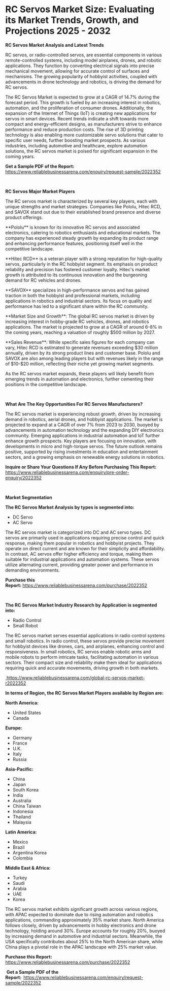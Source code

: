 <p><h1>RC Servos Market Size: Evaluating its Market Trends, Growth, and Projections 2025 - 2032</h1></p><p><strong>RC Servos Market Analysis and Latest Trends</strong></p>
<p><p>RC servos, or radio-controlled servos, are essential components in various remote-controlled systems, including model airplanes, drones, and robotic applications. They function by converting electrical signals into precise mechanical movement, allowing for accurate control of surfaces and mechanisms. The growing popularity of hobbyist activities, coupled with advancements in drone technology and robotics, is driving the demand for RC servos.</p><p>The RC Servos Market is expected to grow at a CAGR of 14.7% during the forecast period. This growth is fueled by an increasing interest in robotics, automation, and the proliferation of consumer drones. Additionally, the expansion of the Internet of Things (IoT) is creating new applications for servos in smart devices. Recent trends indicate a shift towards more compact and energy-efficient designs, as manufacturers strive to enhance performance and reduce production costs. The rise of 3D printing technology is also enabling more customizable servo solutions that cater to specific user needs, further boosting market prospects. As various industries, including automotive and healthcare, explore automation solutions, the RC servos market is poised for significant expansion in the coming years.</p></p>
<p><strong>Get a Sample PDF of the Report:&nbsp;</strong> <a href="https://www.reliablebusinessarena.com/enquiry/request-sample/2022352?utm_campaign=2636&utm_medium=2&utm_source=Github&utm_content=ia&utm_term=15042025&utm_id=rc-servos">https://www.reliablebusinessarena.com/enquiry/request-sample/2022352</a></p>
<p>&nbsp;</p>
<p><strong>RC Servos Major Market Players</strong></p>
<p><p>The RC servos market is characterized by several key players, each with unique strengths and market strategies. Companies like Pololu, Hitec RCD, and SAVOX stand out due to their established brand presence and diverse product offerings.</p><p>**Pololu** is known for its innovative RC servos and associated electronics, catering to robotics enthusiasts and educational markets. The company has experienced steady growth by expanding its product range and enhancing performance features, positioning itself well in the competitive landscape.</p><p>**Hitec RCD** is a veteran player with a strong reputation for high-quality servos, particularly in the RC hobbyist segment. Its emphasis on product reliability and precision has fostered customer loyalty. Hitec's market growth is attributed to its continuous innovation and the burgeoning demand for RC vehicles and drones.</p><p>**SAVOX** specializes in high-performance servos and has gained traction in both the hobbyist and professional markets, including applications in robotics and industrial sectors. Its focus on quality and performance has led to a significant share within the RC community. </p><p>**Market Size and Growth**: The global RC servos market is driven by increasing interest in hobby-grade RC vehicles, drones, and robotics applications. The market is projected to grow at a CAGR of around 6-8% in the coming years, reaching a valuation of roughly $500 million by 2027.</p><p>**Sales Revenue**: While specific sales figures for each company can vary, Hitec RCD is estimated to generate revenues exceeding $30 million annually, driven by its strong product lines and customer base. Pololu and SAVOX are also among leading players but with revenues likely in the range of $10-$20 million, reflecting their niche yet growing market segments.</p><p>As the RC servos market expands, these players will likely benefit from emerging trends in automation and electronics, further cementing their positions in the competitive landscape.</p></p>
<p>&nbsp;</p>
<p><strong>What Are The Key Opportunities For RC Servos Manufacturers?</strong></p>
<p><p>The RC servos market is experiencing robust growth, driven by increasing demand in robotics, aerial drones, and hobbyist applications. The market is projected to expand at a CAGR of over 7% from 2023 to 2030, buoyed by advancements in automation technology and the expanding DIY electronics community. Emerging applications in industrial automation and IoT further enhance growth prospects. Key players are focusing on innovation, with developments in micro and high-torque servos. The future outlook remains positive, supported by rising investments in education and entertainment sectors, and a growing emphasis on renewable energy solutions in robotics.</p></p>
<p><strong>Inquire or Share Your Questions If Any Before Purchasing This Report:</strong> <a href="https://www.reliablebusinessarena.com/enquiry/pre-order-enquiry/2022352?utm_campaign=2636&utm_medium=2&utm_source=Github&utm_content=ia&utm_term=15042025&utm_id=rc-servos">https://www.reliablebusinessarena.com/enquiry/pre-order-enquiry/2022352</a></p>
<p>&nbsp;</p>
<p><strong>Market Segmentation</strong></p>
<p><strong>The RC Servos Market Analysis by types is segmented into:</strong></p>
<p><ul><li>DC Servo</li><li>AC Servo</li></ul></p>
<p><p>The RC servos market is categorized into DC and AC servo types. DC servos are primarily used in applications requiring precise control and quick response, making them popular in robotics and hobbyist projects. They operate on direct current and are known for their simplicity and affordability. In contrast, AC servos offer higher efficiency and torque, making them suitable for industrial applications and automation systems. These servos utilize alternating current, providing greater power and performance in demanding environments.</p></p>
<p><strong>Purchase this Report:&nbsp;</strong><a href="https://www.reliablebusinessarena.com/purchase/2022352?utm_campaign=2636&utm_medium=2&utm_source=Github&utm_content=ia&utm_term=15042025&utm_id=rc-servos">https://www.reliablebusinessarena.com/purchase/2022352</a></p>
<p>&nbsp;</p>
<p><strong>The RC Servos Market Industry Research by Application is segmented into:</strong></p>
<p><ul><li>Radio Control</li><li>Small Robot</li></ul></p>
<p><p>The RC servos market serves essential applications in radio control systems and small robotics. In radio control, these servos provide precise movement for hobbyist devices like drones, cars, and airplanes, enhancing control and responsiveness. In small robotics, RC servos enable robotic arms and mobile robots to perform intricate tasks, facilitating automation in various sectors. Their compact size and reliability make them ideal for applications requiring quick and accurate movements, driving growth in both markets.</p></p>
<p><a href="https://www.reliablebusinessarena.com/global-rc-servos-market-r2022352?utm_campaign=2636&utm_medium=2&utm_source=Github&utm_content=ia&utm_term=15042025&utm_id=rc-servos">&nbsp;https://www.reliablebusinessarena.com/global-rc-servos-market-r2022352</a></p>
<p><strong>In terms of Region, the RC Servos Market Players available by Region are:</strong></p>
<p>
    <p> <strong> North America: </strong>
        <ul>
            <li>United States</li>
            <li>Canada</li>
        </ul>
        </p> 
    <p> <strong> Europe: </strong>
        <ul>
            <li>Germany</li>
            <li>France</li>
            <li>U.K.</li>
            <li>Italy</li>
            <li>Russia</li>
        </ul>
        </p> 
    <p> <strong> Asia-Pacific: </strong>
        <ul>
            <li>China</li>
            <li>Japan</li>
            <li>South Korea</li>
            <li>India</li>
            <li>Australia</li>
            <li>China Taiwan</li>
            <li>Indonesia</li>
            <li>Thailand</li>
            <li>Malaysia</li>
        </ul>
        </p> 
    <p> <strong> Latin America: </strong>
        <ul>
            <li>Mexico</li>
            <li>Brazil</li>
            <li>Argentina Korea</li>
            <li>Colombia</li>
        </ul>
        </p> 
    <p> <strong> Middle East & Africa: </strong>
        <ul>
            <li>Turkey</li>
            <li>Saudi</li>
            <li>Arabia</li>
            <li>UAE</li>
            <li>Korea</li>
        </ul>
    </p>
    </p>
<p><p>The RC servos market exhibits significant growth across various regions, with APAC expected to dominate due to rising automation and robotics applications, commanding approximately 35% market share. North America follows closely, driven by advancements in hobby electronics and drone technology, holding around 30%. Europe accounts for roughly 20%, buoyed by increasing demand in automotive and industrial sectors. Meanwhile, the USA specifically contributes about 25% to the North American share, while China plays a pivotal role in the APAC landscape with 25% market value.</p></p>
<p><strong>Purchase this Report: </strong><a href="https://www.reliablebusinessarena.com/purchase/2022352?utm_campaign=2636&utm_medium=2&utm_source=Github&utm_content=ia&utm_term=15042025&utm_id=rc-servos">https://www.reliablebusinessarena.com/purchase/2022352</a></p>
<p>&nbsp;<strong>Get a Sample PDF of the Report:&nbsp;&nbsp;</strong><a href="https://www.reliablebusinessarena.com/enquiry/request-sample/2022352?utm_campaign=2636&utm_medium=2&utm_source=Github&utm_content=ia&utm_term=15042025&utm_id=rc-servos">https://www.reliablebusinessarena.com/enquiry/request-sample/2022352</a></p>
<p><strong></strong></p>
<p><p></p><p></p><p></p></p>